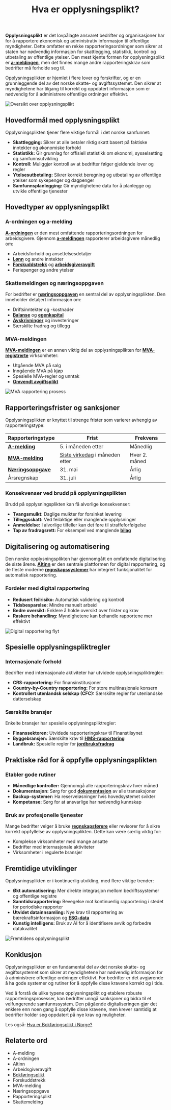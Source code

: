 ﻿---
title: "Hva er opplysningsplikt?"
seoTitle: "Hva er opplysningsplikt?"
description: '**Opplysningsplikt** er det lovpålagte ansvaret bedrifter og organisasjoner har for å rapportere økonomisk og administrativ informasjon til offentlige myndig...'
---

**Opplysningsplikt** er det lovpålagte ansvaret bedrifter og organisasjoner har for å rapportere økonomisk og administrativ informasjon til offentlige myndigheter. Dette omfatter en rekke rapporteringsordninger som sikrer at staten har nødvendig informasjon for skattlegging, statistikk, kontroll og utbetaling av offentlige ytelser. Den mest kjente formen for opplysningsplikt er **[a-meldingen](/blogs/regnskap/hva-er-a-melding "Hva er a-melding? En komplett guide")**, men det finnes mange andre rapporteringskrav som bedrifter må forholde seg til.

Opplysningsplikten er hjemlet i flere lover og forskrifter, og er en grunnleggende del av det norske skatte- og avgiftssystemet. Den sikrer at myndighetene har tilgang til korrekt og oppdatert informasjon som er nødvendig for å administrere offentlige ordninger effektivt.

![Oversikt over opplysningsplikt](opplysningsplikt-oversikt.svg)

## Hovedformål med opplysningsplikt

Opplysningsplikten tjener flere viktige formål i det norske samfunnet:

* **Skattlegging:** Sikrer at alle betaler riktig skatt basert på faktiske inntekter og økonomiske forhold
* **Statistikk:** Gir grunnlag for offisiell statistikk om økonomi, sysselsetting og samfunnsutvikling
* **Kontroll:** Muliggjør kontroll av at bedrifter følger gjeldende lover og regler
* **Ytelsesutbetaling:** Sikrer korrekt beregning og utbetaling av offentlige ytelser som sykepenger og dagpenger
* **Samfunnsplanlegging:** Gir myndighetene data for å planlegge og utvikle offentlige tjenester

## Hovedtyper av opplysningsplikt

### A-ordningen og a-melding

**[A-ordningen](/blogs/regnskap/hva-er-a-ordningen "Hva er A-ordningen?")** er den mest omfattende rapporteringsordningen for arbeidsgivere. Gjennom **[a-meldingen](/blogs/regnskap/hva-er-a-melding "Hva er a-melding? En komplett guide")** rapporterer arbeidsgivere månedlig om:

* Arbeidsforhold og ansettelsesdetaljer
* **[Lønn](/blogs/regnskap/hva-er-lonn "Hva er Lønn? Komplett Guide til Lønnsutbetaling og Regnskapsføring")** og andre inntekter
* **[Forskuddstrekk](/blogs/regnskap/hva-er-forskuddstrekk "Hva er Forskuddstrekk? Komplett Guide til Skattetrekk i Lønn")** og **[arbeidsgiveravgift](/blogs/regnskap/hva-er-arbeidsgiveravgift "Hva er Arbeidsgiveravgift? En Komplett Guide til Norges Lønnsavgift")**
* Feriepenger og andre ytelser

### Skattemeldingen og næringsoppgaven

For bedrifter er **[næringsoppgaven](/blogs/regnskap/hva-er-naeringsoppgave "Hva er Næringsoppgave? Komplett Guide til Selvangivelse for Næringsdrivende")** en sentral del av opplysningsplikten. Den inneholder detaljert informasjon om:

* Driftsinntekter og -kostnader
* **[Balanse](/blogs/regnskap/hva-er-balanse "Hva er Balanse? En Enkel Forklaring av Balanseregnskap")** og **[egenkapital](/blogs/regnskap/hva-er-egenkapital "Hva er Egenkapital? En Komplett Guide til Bedriftens Egenkapital")**
* **[Avskrivninger](/blogs/regnskap/hva-er-avskrivning "Hva er Avskrivning? Komplett Guide til Avskrivning av Driftsmidler")** og investeringer
* Særskilte fradrag og tillegg

### MVA-meldingen

**[MVA-meldingen](/blogs/regnskap/hva-er-mva-melding "Hva er MVA-melding? Komplett Guide til Merverdiavgift Rapportering")** er en annen viktig del av opplysningsplikten for **[MVA-registrerte](/blogs/regnskap/hva-er-mva-registeret "Hva er MVA-registeret? Guide til Merverdiavgift Registrering")** virksomheter:

* Utgående MVA på salg
* Inngående MVA på kjøp
* Spesielle MVA-regler og unntak
* **[Omvendt avgiftsplikt](/blogs/regnskap/omvendt-avgiftsplikt "Omvendt Avgiftsplikt - Komplett Guide til Reverse Charge MVA")**

![MVA rapportering prosess](mva-rapportering-prosess.svg)

## Rapporteringsfrister og sanksjoner

Opplysningsplikten er knyttet til strenge frister som varierer avhengig av rapporteringstype:

| Rapporteringstype | Frist | Frekvens |
|-------------------|-------|----------|
| **[A-melding](/blogs/regnskap/hva-er-a-melding "Hva er a-melding? En komplett guide")** | 5. i måneden etter | Månedlig |
| **[MVA-melding](/blogs/regnskap/hva-er-mva-melding "Hva er MVA-melding? Komplett Guide til Merverdiavgift Rapportering")** | [Siste virkedag](/blogs/regnskap/virkedager "Virkedager") i måneden etter | Hver 2. måned |
| **[Næringsoppgave](/blogs/regnskap/hva-er-naeringsoppgave "Hva er Næringsoppgave? Komplett Guide til Selvangivelse for Næringsdrivende")** | 31. mai | Årlig |
| Årsregnskap | 31. juli | Årlig |

### Konsekvenser ved brudd på opplysningsplikten

Brudd på opplysningsplikten kan få alvorlige konsekvenser:

* **Tvangsmulkt:** Daglige mulkter for forsinket levering
* **Tilleggsskatt:** Ved feilaktige eller manglende opplysninger
* **Anmeldelse:** I alvorlige tilfeller kan det føre til straffeforfølgelse
* **Tap av fradragsrett:** For eksempel ved manglende **[bilag](/blogs/regnskap/hva-er-bilag "Hva er Bilag? Komplett Guide til Regnskapsbilag og Dokumentasjon")**

## Digitalisering og automatisering

Den norske opplysningsplikten har gjennomgått en omfattende digitalisering de siste årene. **[Altinn](/blogs/regnskap/hva-er-altinn "Hva er Altinn? Norges Digitale Portal for Næringsliv og Privatpersoner")** er den sentrale plattformen for digital rapportering, og de fleste moderne **[regnskapssystemer](/blogs/regnskap/hva-er-regnskap "Hva er Regnskap? En Enkel Forklaring")** har integrert funksjonalitet for automatisk rapportering.

### Fordeler med digital rapportering

* **Redusert feilrisiko:** Automatisk validering og kontroll
* **Tidsbesparelse:** Mindre manuelt arbeid
* **Bedre oversikt:** Enklere å holde oversikt over frister og krav
* **Raskere behandling:** Myndighetene kan behandle rapportene mer effektivt

![Digital rapportering flyt](digital-rapportering-flyt.svg)

## Spesielle opplysningspliktregler

### Internasjonale forhold

Bedrifter med internasjonale aktiviteter har utvidede opplysningspliktregler:

* **CRS-rapportering:** For finansinstitusjoner
* **Country-by-Country rapportering:** For store multinasjonale konsern
* **Kontrollert utenlandsk selskap (CFC):** Særskilte regler for utenlandske datterselskap

### Særskilte bransjer

Enkelte bransjer har spesielle opplysningspliktregler:

* **Finanssektoren:** Utvidede rapporteringskrav til Finanstilsynet
* **Byggebransjen:** Særskilte krav til **[HMS-rapportering](/blogs/regnskap/hva-er-internkontroll "Hva er Internkontroll? Guide til Internkontrollsystemer i Bedrifter")**
* **Landbruk:** Spesielle regler for **[jordbruksfradrag](/blogs/regnskap/hva-er-jordbruksfradrag "Hva er Jordbruksfradrag? Komplett Guide til Skattefradrag i Landbruket")**

## Praktiske råd for å oppfylle opplysningsplikten

### Etabler gode rutiner

* **Månedlige kontroller:** Gjennomgå alle rapporteringskrav hver måned
* **Dokumentasjon:** Sørg for god **[dokumentasjon](/blogs/regnskap/hva-er-dokumentasjon-regnskap-bokforing "Hva er Dokumentasjon (regnskap, bokføring)? Komplett Guide til Regnskapsdokumentasjon")** av alle transaksjoner
* **Backup-systemer:** Ha reserveløsninger hvis hovedsystemet svikter
* **Kompetanse:** Sørg for at ansvarlige har nødvendig kunnskap

### Bruk av profesjonelle tjenester

Mange bedrifter velger å bruke **[regnskapsførere](/blogs/regnskap/hva-er-en-regnskapsforer "Hva er en Regnskapsfører? Komplett Guide til Regnskapsføring")** eller revisorer for å sikre korrekt oppfyllelse av opplysningsplikten. Dette kan være særlig viktig for:

* Komplekse virksomheter med mange ansatte
* Bedrifter med internasjonale aktiviteter
* Virksomheter i regulerte bransjer

## Fremtidige utviklinger

Opplysningsplikten er i kontinuerlig utvikling, med flere viktige trender:

* **Økt automatisering:** Mer direkte integrasjon mellom bedriftssystemer og offentlige registre
* **Sanntidsrapportering:** Bevegelse mot kontinuerlig rapportering i stedet for periodiske rapporter
* **Utvidet datainnsamling:** Nye krav til rapportering av bærekraftsinformasjon og **[ESG-data](/blogs/regnskap/hva-er-esg "Hva er ESG? Komplett Guide til Environmental, Social og Governance")**
* **Kunstig intelligens:** Bruk av AI for å identifisere avvik og forbedre datakvalitet

![Fremtidens opplysningsplikt](fremtidens-opplysningsplikt.svg)

## Konklusjon

Opplysningsplikten er en fundamental del av det norske skatte- og avgiftssystemet som sikrer at myndighetene har nødvendig informasjon for å administrere offentlige ordninger effektivt. For bedrifter er det avgjørende å ha gode systemer og rutiner for å oppfylle disse kravene korrekt og i tide.

Ved å forstå de ulike typene opplysningsplikt og etablere robuste rapporteringsprosesser, kan bedrifter unngå sanksjoner og bidra til et velfungerende samfunnssystem. Den pågående digitaliseringen gjør det enklere enn noen gang å oppfylle disse kravene, men krever samtidig at bedrifter holder seg oppdatert på nye krav og muligheter.

Les også: [Hva er Bokføringsplikt i Norge?](/blogs/regnskap/hva-er-bokforingsplikt "Hva er Bokføringsplikt i Norge?")

## Relaterte ord

* A-melding
* A-ordningen
* Altinn
* Arbeidsgiveravgift
* [Bokføringsplikt](/blogs/regnskap/hva-er-bokforingsplikt "Hva er Bokføringsplikt i Norge?")
* Forskuddstrekk
* MVA-melding
* Næringsoppgave
* Rapporteringsplikt
* Skattemelding










